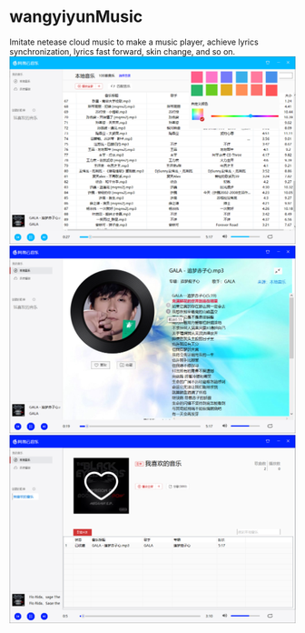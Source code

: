 # wangyiyunMusic
Imitate netease cloud music to make a music player, achieve lyrics synchronization, lyrics fast forward, skin change, and so on.
![Image text](https://github.com/HL-Guitar/wangyiyunMusic/raw/master/jietu/1.png)
![Image text](https://github.com/HL-Guitar/wangyiyunMusic/raw/master/jietu/2.png)
![Image text](https://github.com/HL-Guitar/wangyiyunMusic/raw/master/jietu/3.png)
